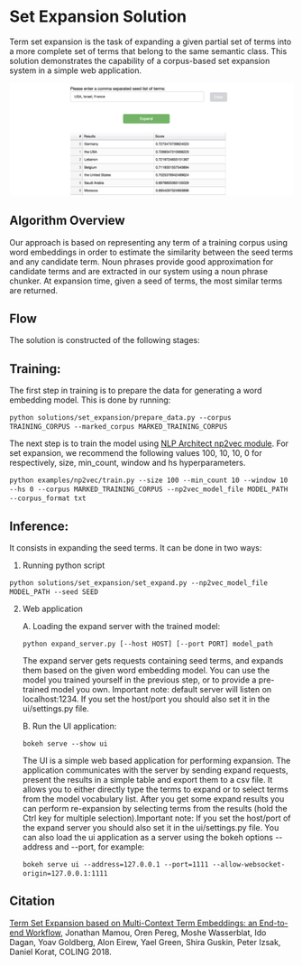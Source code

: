 # Set Expansion Solution

Term set expansion is the task of expanding a given partial set of terms into
a more complete set of terms that belong to the same semantic class. This
solution demonstrates the capability of a corpus-based set expansion system
in a simple web application.

![Image](assets/demo.png)

## Algorithm Overview
Our approach is based on representing any term of a training corpus using word embeddings in order 
to estimate the similarity between the seed terms and any candidate term. Noun phrases provide 
good approximation for candidate terms and are extracted in our system using a noun phrase chunker. 
At expansion time, given a seed of terms, the most similar terms are returned.

## Flow

The solution is constructed of the following stages:


## Training:
   
The first step in training is to prepare the data for generating a word embedding model.
This is done by running:
```
python solutions/set_expansion/prepare_data.py --corpus TRAINING_CORPUS --marked_corpus MARKED_TRAINING_CORPUS
```
The next step is to train the model using [NLP Architect np2vec module](http://nlp_architect.nervanasys.com/np2vec.html). 
For set expansion, we recommend the following values 100, 10, 10, 0 for respectively, 
size, min_count, window and hs hyperparameters.
```
python examples/np2vec/train.py --size 100 --min_count 10 --window 10 --hs 0 --corpus MARKED_TRAINING_CORPUS --np2vec_model_file MODEL_PATH --corpus_format txt
```

## Inference:

It consists in expanding the seed terms. It can be done in two ways:

1. Running python script
```
python solutions/set_expansion/set_expand.py --np2vec_model_file MODEL_PATH --seed SEED
```
2. Web application

    A. Loading the expand server with the trained model:
    ```
    python expand_server.py [--host HOST] [--port PORT] model_path
    ```
    The expand server gets requests containing seed terms, and expands them
    based on the given word embedding model. You can use the model you trained
    yourself in the previous step, or to provide a pre-trained model you own.
    Important note: default server
    will listen on localhost:1234. If you set the host/port you should also
    set it in the ui/settings.py file.

    B. Run the UI application:
    ```
    bokeh serve --show ui
    ```
    The UI is a simple web based application for performing expansion.
    The application communicates with the server by sending expand
    requests, present the results in a simple table and export them to a csv
    file. It allows you to either directly type the terms to expand or to
    select terms from the model vocabulary list. After you get some expand
    results you can perform re-expansion by selecting terms from the results (hold the Ctrl key for
    multiple selection).Important note: If you set the host/port of the expand server you
    should also set it in the ui/settings.py file. You can also load the ui
    application as a server using the bokeh options --address and --port, for example:
    ```
    bokeh serve ui --address=127.0.0.1 --port=1111 --allow-websocket-origin=127.0.0.1:1111
    ```

## Citation
[Term Set Expansion based on Multi-Context Term Embeddings: an End-to-end Workflow](https://drive.google.com/open?id=164MvUGo0-iPeuGM1b8XrH2ysZZFrzomF), Jonathan Mamou,
 Oren Pereg, Moshe Wasserblat, Ido Dagan, Yoav Goldberg, Alon Eirew, Yael Green, Shira Guskin, 
 Peter Izsak, Daniel Korat, COLING 2018.
